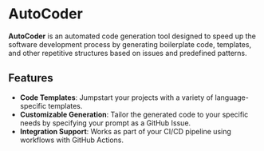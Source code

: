 # AutoCoder

**AutoCoder** is an automated code generation tool designed to speed up the software development process by generating boilerplate code, templates, and other repetitive structures based on issues and predefined patterns.

## Features

- **Code Templates**: Jumpstart your projects with a variety of language-specific templates.
- **Customizable Generation**: Tailor the generated code to your specific needs by specifying your prompt as a GitHub Issue.
- **Integration Support**: Works as part of your CI/CD pipeline using workflows with GitHub Actions.